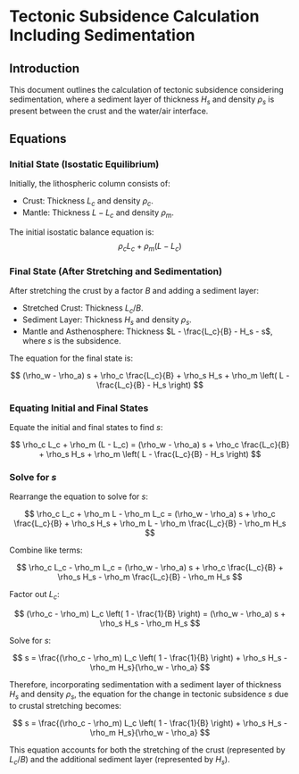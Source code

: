# Tectonic Subsidence Calculation Including Sedimentation

## Introduction

This document outlines the calculation of tectonic subsidence considering sedimentation, where a sediment layer of thickness $H_s$ and density $\rho_s$ is present between the crust and the water/air interface.

## Equations

### Initial State (Isostatic Equilibrium)

Initially, the lithospheric column consists of:
- Crust: Thickness $L_c$ and density $\rho_c$.
- Mantle: Thickness $L - L_c$ and density $\rho_m$.

The initial isostatic balance equation is:
$$
\rho_c L_c + \rho_m (L - L_c)
$$

### Final State (After Stretching and Sedimentation)

After stretching the crust by a factor $B$ and adding a sediment layer:
- Stretched Crust: Thickness $L_c / B$.
- Sediment Layer: Thickness $H_s$ and density $\rho_s$.
- Mantle and Asthenosphere: Thickness $L - \frac{L_c}{B} - H_s - s$, where $s$ is the subsidence.

The equation for the final state is:

$$
(\rho_w - \rho_a) s + \rho_c \frac{L_c}{B} + \rho_s H_s + \rho_m \left( L - \frac{L_c}{B} - H_s \right)
$$

### Equating Initial and Final States

Equate the initial and final states to find $s$:

$$
\rho_c L_c + \rho_m (L - L_c) = (\rho_w - \rho_a) s + \rho_c \frac{L_c}{B} + \rho_s H_s + \rho_m \left( L - \frac{L_c}{B} - H_s \right)
$$

### Solve for $s$

Rearrange the equation to solve for $s$:

$$
\rho_c L_c + \rho_m L - \rho_m L_c = (\rho_w - \rho_a) s + \rho_c \frac{L_c}{B} + \rho_s H_s + \rho_m L - \rho_m \frac{L_c}{B} - \rho_m H_s
$$

Combine like terms:

$$
\rho_c L_c - \rho_m L_c = (\rho_w - \rho_a) s + \rho_c \frac{L_c}{B} + \rho_s H_s - \rho_m \frac{L_c}{B} - \rho_m H_s
$$

Factor out $L_c$:

$$
(\rho_c - \rho_m) L_c \left( 1 - \frac{1}{B} \right) = (\rho_w - \rho_a) s + \rho_s H_s - \rho_m H_s
$$

Solve for $s$:

$$
s = \frac{(\rho_c - \rho_m) L_c \left( 1 - \frac{1}{B} \right) + \rho_s H_s - \rho_m H_s}{\rho_w - \rho_a}
$$

Therefore, incorporating sedimentation with a sediment layer of thickness $H_s$ and density $\rho_s$, the equation for the change in tectonic subsidence $s$ due to crustal stretching becomes:

$$
s = \frac{(\rho_c - \rho_m) L_c \left( 1 - \frac{1}{B} \right) + \rho_s H_s - \rho_m H_s}{\rho_w - \rho_a}
$$

This equation accounts for both the stretching of the crust (represented by $L_c / B$) and the additional sediment layer (represented by $H_s$).
